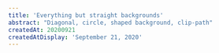 ```yaml
---
title: 'Everything but straight backgrounds'
abstract: "Diagonal, circle, shaped background, clip-path"
createdAt: 20200921
createdAtDisplay: 'September 21, 2020'
---
```

